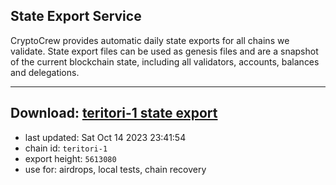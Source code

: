 ## State Export Service
CryptoCrew provides automatic daily state exports for all chains we validate. State export files can be used as genesis files and are a snapshot of the current blockchain state, including all validators, accounts, balances and delegations.

---
**Download: [teritori-1 state export](https://dl.ccvalidators.com/SERVICE/teritori/teritori-1_export_5613080.json)**
---

- last updated: Sat Oct 14 2023 23:41:54
- chain id: `teritori-1`
- export height: `5613080`
- use for: airdrops, local tests, chain recovery
